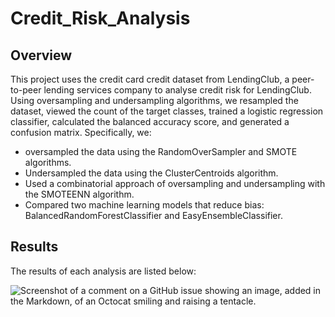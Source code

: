 # Credit_Risk_Analysis

## Overview
This project uses the credit card credit dataset from LendingClub, a peer-to-peer lending services company to analyse credit risk for LendingClub. Using oversampling and undersampling algorithms, we resampled the dataset, viewed the count of the target classes, trained a logistic regression classifier, calculated the balanced accuracy score, and generated a confusion matrix.
Specifically, we:
 - oversampled the data using the RandomOverSampler and SMOTE algorithms.
 - Undersampled the data using the ClusterCentroids algorithm.
 - Used a combinatorial approach of oversampling and undersampling with the SMOTEENN algorithm.
 - Compared two machine learning models that reduce bias: BalancedRandomForestClassifier and EasyEnsembleClassifier.
 
## Results
The results of each analysis are listed below:

![Screenshot of a comment on a GitHub issue showing an image, added in the Markdown, of an Octocat smiling and raising a tentacle.](https://myoctocat.com/assets/images/base-octocat.svg)
